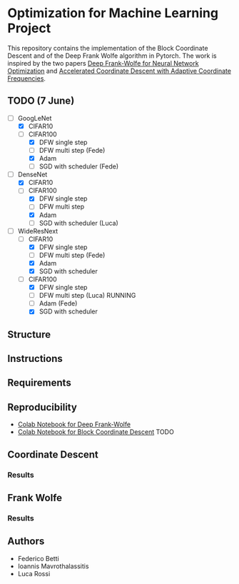 # Optimization for Machine Learning Project
This repository contains the implementation of the Block Coordinate Descent and of the Deep Frank Wolfe algorithm in Pytorch. The work is inspired by the two papers [Deep Frank-Wolfe for Neural Network Optimization](https://arxiv.org/pdf/1811.07591.pdf) and [Accelerated Coordinate Descent with Adaptive Coordinate Frequencies](http://proceedings.mlr.press/v29/Glasmachers13.pdf).

## TODO (7 June)
- [ ] GoogLeNet
   - [x] CIFAR10
   - [ ] CIFAR100
      - [x] DFW single step
      - [ ] DFW multi step  (Fede)
      - [x] Adam
      - [ ] SGD with scheduler (Fede)
- [ ] DenseNet
   - [x] CIFAR10
   - [ ] CIFAR100
      - [x] DFW single step
      - [ ] DFW multi step
      - [x] Adam
      - [ ] SGD with scheduler (Luca)
- [ ] WideResNext
   - [ ] CIFAR10
       - [x] DFW single step
       - [ ] DFW multi step (Fede)
       - [x] Adam
       - [x] SGD with scheduler
    - [ ] CIFAR100
       - [x] DFW single step
       - [ ] DFW multi step (Luca) RUNNING
       - [ ] Adam (Fede)
       - [x] SGD with scheduler

## Structure

## Instructions

## Requirements

## Reproducibility
- [Colab Notebook for Deep Frank-Wolfe](https://colab.research.google.com/drive/1mpsunyV-11yDXPhZLznryLxJoMx4Zqxd)
- [Colab Notebook for Block Coordinate Descent](https://colab.research.google.com/drive/1mpsunyV-11yDXPhZLznryLxJoMx4Zqxd) TODO

## Coordinate Descent

### Results

## Frank Wolfe

### Results

## Authors
- Federico Betti
- Ioannis Mavrothalassitis
- Luca Rossi
